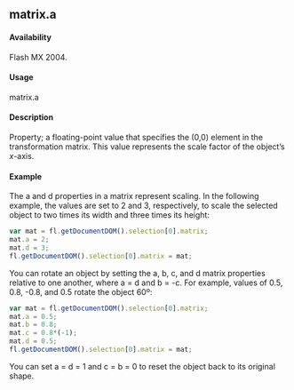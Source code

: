 ## matrix.a

#### Availability

Flash MX 2004.

#### Usage

matrix.a

#### Description

Property; a floating-point value that specifies the (0,0) element in the transformation matrix. This value represents the scale factor of the object’s *x*-axis.

#### Example

The a and d properties in a matrix represent scaling. In the following example, the values are set to 2 and 3, respectively, to scale the selected object to two times its width and three times its height:
```javascript
var mat = fl.getDocumentDOM().selection[0].matrix;
mat.a = 2;
mat.d = 3;
fl.getDocumentDOM().selection[0].matrix = mat;
```
You can rotate an object by setting the a, b, c, and d matrix properties relative to one another, where a = d and b =
-c. For example, values of 0.5, 0.8, -0.8, and 0.5 rotate the object 60º:
```javascript
var mat = fl.getDocumentDOM().selection[0].matrix;
mat.a = 0.5;
mat.b = 0.8;
mat.c = 0.8*(-1);
mat.d = 0.5;
fl.getDocumentDOM().selection[0].matrix = mat;
```
You can set a = d = 1 and c = b = 0 to reset the object back to its original shape.